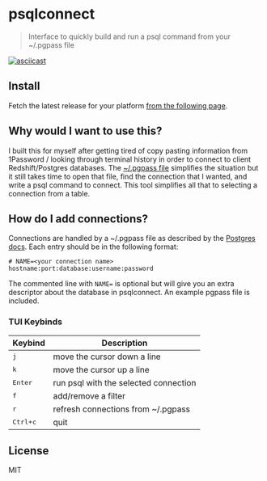 # psqlconnect
> Interface to quickly build and run a psql command from your ~/.pgpass file  

[![asciicast](https://asciinema.org/a/UDHxTcmiRSmOozpAsoL5jimIn.png)](https://asciinema.org/a/UDHxTcmiRSmOozpAsoL5jimIn)

## Install
Fetch the latest release for your platform [from the following page](https://github.com/joshuathompson/psqlconnect/releases).

## Why would I want to use this?
I built this for myself after getting tired of copy pasting information from 1Password / looking through terminal history in order to connect to client Redshift/Postgres databases.  The [~/.pgpass file](https://www.postgresql.org/docs/9.3/static/libpq-pgpass.html) simplifies the situation but it still takes time to open that file, find the connection that I wanted, and write a psql command to connect.  This tool simplifies all that to selecting a connection from a table.

## How do I add connections?
Connections are handled by a ~/.pgpass file as described by the [Postgres docs](https://www.postgresql.org/docs/9.3/static/libpq-pgpass.html).  Each entry should be in the following format:

```
# NAME=<your connection name>
hostname:port:database:username:password
```

The commented line with `NAME=` is optional but will give you an extra descriptor about the database in psqlconnect.  An example pgpass file is included.

### TUI Keybinds

Keybind              | Description
---------------------|---------------------------------------
<kbd>j</kbd>         | move the cursor down a line
<kbd>k</kbd>         | move the cursor up a line
<kbd>Enter</kbd>     | run psql with the selected connection
<kbd>f</kbd>         | add/remove a filter
<kbd>r</kbd>         | refresh connections from ~/.pgpass
<kbd>Ctrl+c</kbd>    | quit

## License
MIT
